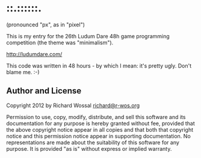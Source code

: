 ::.::::::.
==========

(pronounced "px", as in "pixel")

This is my entry for the 26th Ludum Dare 48h game programming competition
(the theme was "minimalism").

<http://ludumdare.com/>

This code was written in 48 hours - by which I mean: it's pretty ugly.
Don't blame me. :-)

Author and License
------------------

Copyright 2012 by Richard Wossal <richard@r-wos.org>

Permission to use, copy, modify, distribute, and sell this software
and its documentation for any purpose is hereby granted without fee,
provided that the above copyright notice appear in all copies and
that both that copyright notice and this permission notice appear in
supporting documentation.  No representations are made about the
suitability of this software for any purpose.  It is provided "as
is" without express or implied warranty.

